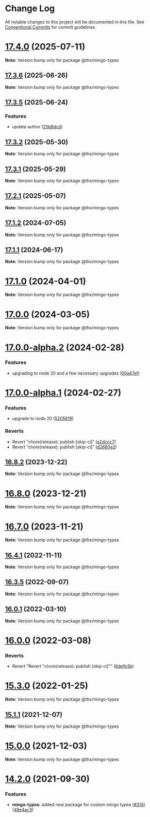 # Change Log

All notable changes to this project will be documented in this file.
See [Conventional Commits](https://conventionalcommits.org) for commit guidelines.

# [17.4.0](https://github.com/thr-consulting/thr-addons/compare/v17.3.7...v17.4.0) (2025-07-11)

**Note:** Version bump only for package @thx/mingo-types

## [17.3.6](https://github.com/thr-consulting/thr-addons/compare/v17.3.5...v17.3.6) (2025-06-26)

**Note:** Version bump only for package @thx/mingo-types

## [17.3.5](https://github.com/thr-consulting/thr-addons/compare/v17.3.4...v17.3.5) (2025-06-24)

### Features

- update author ([25b8dcd](https://github.com/thr-consulting/thr-addons/commit/25b8dcd28ec0a3a315663ef22d265ea9a958d8d6))

## [17.3.2](https://github.com/thr-consulting/thr-addons/compare/v17.3.1...v17.3.2) (2025-05-30)

**Note:** Version bump only for package @thx/mingo-types

## [17.3.1](https://github.com/thr-consulting/thr-addons/compare/v17.3.0...v17.3.1) (2025-05-29)

**Note:** Version bump only for package @thx/mingo-types

## [17.2.1](https://github.com/thr-consulting/thr-addons/compare/v17.2.0...v17.2.1) (2025-05-07)

**Note:** Version bump only for package @thx/mingo-types

## [17.1.2](https://github.com/thr-consulting/thr-addons/compare/v17.1.1...v17.1.2) (2024-07-05)

**Note:** Version bump only for package @thx/mingo-types

## [17.1.1](https://github.com/thr-consulting/thr-addons/compare/v17.1.0...v17.1.1) (2024-06-17)

**Note:** Version bump only for package @thx/mingo-types

# [17.1.0](https://github.com/thr-consulting/thr-addons/compare/v17.0.1...v17.1.0) (2024-04-01)

**Note:** Version bump only for package @thx/mingo-types

# [17.0.0](https://github.com/thr-consulting/thr-addons/compare/v16.9.1...v17.0.0) (2024-03-05)

**Note:** Version bump only for package @thx/mingo-types

# [17.0.0-alpha.2](https://github.com/thr-consulting/thr-addons/compare/v17.0.0-alpha.1...v17.0.0-alpha.2) (2024-02-28)

### Features

- upgrading to node 20 and a few necessary upgrades ([00a47ef](https://github.com/thr-consulting/thr-addons/commit/00a47efd83ffa3d5cf326814d5799cdf6801506f))

# [17.0.0-alpha.1](https://github.com/thr-consulting/thr-addons/compare/v16.9.1...v17.0.0-alpha.1) (2024-02-27)

### Features

- upgrade to node 20 ([5205619](https://github.com/thr-consulting/thr-addons/commit/5205619d6d87793df27878c21474a79020d2c01f))

### Reverts

- Revert "chore(release): publish [skip-ci]" ([a2dccc7](https://github.com/thr-consulting/thr-addons/commit/a2dccc7ce54f361e6fde38f788d18297bf5cdada))
- Revert "chore(release): publish [skip-ci]" ([d2660e2](https://github.com/thr-consulting/thr-addons/commit/d2660e2913fd8e7dd06cb8b983b0b8c1bd93d682))

## [16.8.2](https://github.com/thr-consulting/thr-addons/compare/v16.8.1...v16.8.2) (2023-12-22)

**Note:** Version bump only for package @thx/mingo-types

# [16.8.0](https://github.com/thr-consulting/thr-addons/compare/v16.7.0...v16.8.0) (2023-12-21)

**Note:** Version bump only for package @thx/mingo-types

# [16.7.0](https://github.com/thr-consulting/thr-addons/compare/v16.6.1...v16.7.0) (2023-11-21)

**Note:** Version bump only for package @thx/mingo-types

## [16.4.1](https://github.com/thr-consulting/thr-addons/compare/v16.4.0...v16.4.1) (2022-11-11)

**Note:** Version bump only for package @thx/mingo-types

## [16.3.5](https://github.com/thr-consulting/thr-addons/compare/v16.3.4...v16.3.5) (2022-09-07)

**Note:** Version bump only for package @thx/mingo-types

## [16.0.1](https://github.com/thr-consulting/thr-addons/compare/v16.0.0...v16.0.1) (2022-03-10)

**Note:** Version bump only for package @thx/mingo-types

# [16.0.0](https://github.com/thr-consulting/thr-addons/compare/v15.3.0...v16.0.0) (2022-03-08)

### Reverts

- Revert "Revert "chore(release): publish [skip-ci]"" ([6defb3b](https://github.com/thr-consulting/thr-addons/commit/6defb3bbb150c04fa9f9e470f4bc0adbf57ee08c))

# [15.3.0](https://github.com/thr-consulting/thr-addons/compare/v15.2.0...v15.3.0) (2022-01-25)

**Note:** Version bump only for package @thx/mingo-types

## [15.1.1](https://github.com/thr-consulting/thr-addons/compare/v15.1.0...v15.1.1) (2021-12-07)

**Note:** Version bump only for package @thx/mingo-types

# [15.0.0](https://github.com/thr-consulting/thr-addons/compare/v14.3.0...v15.0.0) (2021-12-03)

**Note:** Version bump only for package @thx/mingo-types

# [14.2.0](https://github.com/thr-consulting/thr-addons/compare/v14.0.4...v14.2.0) (2021-09-30)

### Features

- **mingo-types:** added new package for custom mingo types ([#314](https://github.com/thr-consulting/thr-addons/issues/314)) ([48e4ac3](https://github.com/thr-consulting/thr-addons/commit/48e4ac363983e60b2dd0a1bf4b20533deceb1c33))
